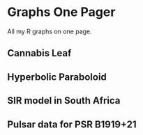 # Graphs One Pager
All my R graphs on one page.

## Cannabis Leaf


## Hyperbolic Paraboloid

## SIR model in South Africa

## Pulsar data for PSR B1919+21